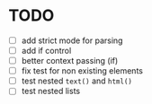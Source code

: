 # TODO

- [ ] add strict mode for parsing
- [ ] add if control
- [ ] better context passing (if)
- [ ] fix test for non existing elements
- [ ] test nested `text()` and `html()`
- [ ] test nested lists
